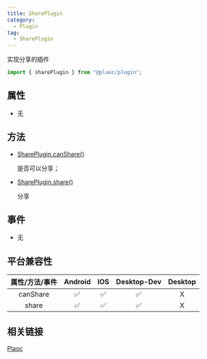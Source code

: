 ```yaml
---
title: SharePlugin
category:
  - Plugin
tag:
  - SharePlugin
---
```


实现分享的插件

```js
import { sharePlugin } from "@plaoc/plugin";
```

## 属性

  - 无

## 方法

  - [SharePlugin.canShare()](./can-share.md)

    是否可以分享；

  - [SharePlugin.share()](./share.md)

    分享

## 事件

  - 无

## 平台兼容性

| 属性/方法/事件 | Android | IOS | Desktop-Dev | Desktop |
|:------------:|:-------:|:---:|:-----------:|:-------:|
| canShare     | ✅      | ✅  | ✅           | X       |
| share        | ✅      | ✅  | ✅           | X       |

## 相关链接

[Plaoc](../../)


